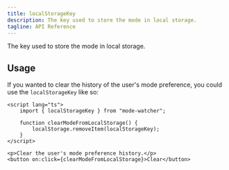 ```yaml
---
title: localStorageKey
description: The key used to store the mode in local storage.
tagline: API Reference
---
```


<script>
	import { Callout } from '$lib/components'
</script>

The key used to store the mode in local storage.

## Usage

If you wanted to clear the history of the user's mode preference, you could use the `localStorageKey` like so:

```svelte
<script lang="ts">
	import { localStorageKey } from "mode-watcher";

	function clearModeFromLocalStorage() {
		localStorage.removeItem(localStorageKey);
	}
</script>

<p>Clear the user's mode preference history.</p>
<button on:click={clearModeFromLocalStorage}>Clear</button>
```
